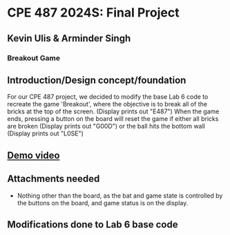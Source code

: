 # CPE 487 2024S: Final Project
## Kevin Ulis & Arminder Singh
### Breakout Game

## Introduction/Design concept/foundation

For our CPE 487 project, we decided to modify the base Lab 6 code to recreate the game 'Breakout', where the objective is to break all of the bricks at the top of the screen. (Display prints out "E487") When the game ends, pressing a button on the board will reset the game if either all bricks are broken (Display prints out "G00D") or the ball hits the bottom wall (Display prints out "L0SE")

## [Demo video](https://youtu.be/KR1i7qVgJVU)

## Attachments needed

- Nothing other than the board, as the bat and game state is controlled by the buttons on the board, and game status is on the display.

## Modifications done to Lab 6 base code


